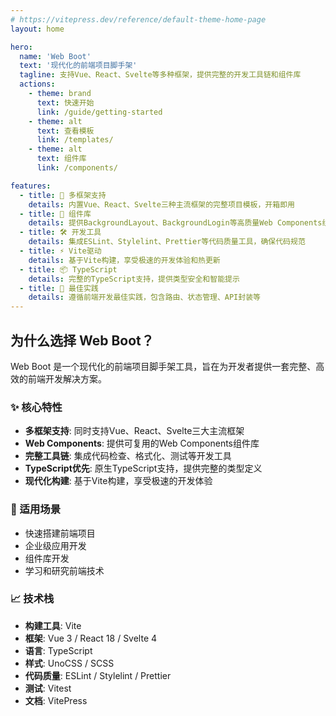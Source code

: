 ```yaml
---
# https://vitepress.dev/reference/default-theme-home-page
layout: home

hero:
  name: 'Web Boot'
  text: '现代化的前端项目脚手架'
  tagline: 支持Vue、React、Svelte等多种框架，提供完整的开发工具链和组件库
  actions:
    - theme: brand
      text: 快速开始
      link: /guide/getting-started
    - theme: alt
      text: 查看模板
      link: /templates/
    - theme: alt
      text: 组件库
      link: /components/

features:
  - title: 🚀 多框架支持
    details: 内置Vue、React、Svelte三种主流框架的完整项目模板，开箱即用
  - title: 🎨 组件库
    details: 提供BackgroundLayout、BackgroundLogin等高质量Web Components组件
  - title: 🛠️ 开发工具
    details: 集成ESLint、Stylelint、Prettier等代码质量工具，确保代码规范
  - title: ⚡ Vite驱动
    details: 基于Vite构建，享受极速的开发体验和热更新
  - title: 📦 TypeScript
    details: 完整的TypeScript支持，提供类型安全和智能提示
  - title: 🎯 最佳实践
    details: 遵循前端开发最佳实践，包含路由、状态管理、API封装等
---
```


## 为什么选择 Web Boot？

Web Boot 是一个现代化的前端项目脚手架工具，旨在为开发者提供一套完整、高效的前端开发解决方案。

### ✨ 核心特性

- **多框架支持**: 同时支持Vue、React、Svelte三大主流框架
- **Web Components**: 提供可复用的Web Components组件库
- **完整工具链**: 集成代码检查、格式化、测试等开发工具
- **TypeScript优先**: 原生TypeScript支持，提供完整的类型定义
- **现代化构建**: 基于Vite构建，享受极速的开发体验

### 🎯 适用场景

- 快速搭建前端项目
- 企业级应用开发
- 组件库开发
- 学习和研究前端技术

### 📈 技术栈

- **构建工具**: Vite
- **框架**: Vue 3 / React 18 / Svelte 4
- **语言**: TypeScript
- **样式**: UnoCSS / SCSS
- **代码质量**: ESLint / Stylelint / Prettier
- **测试**: Vitest
- **文档**: VitePress
